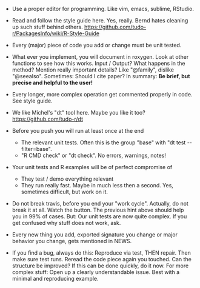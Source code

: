 * Use a proper editor for programming. Like vim, emacs, sublime, RStudio. 

* Read and follow the style guide here. Yes, really. Bernd hates cleaning up such stuff behind others.
  https://github.com/tudo-r/PackagesInfo/wiki/R-Style-Guide

* Every (major) piece of code you add or change must be unit tested.

* What ever you implement, you will document in roxygen. Look at other functions to see how this works. 
Input / Output? What happens in the method? Mention really important details? Like "@family", dislike "@seealso". Sometimes: Should I cite paper? In summary: **Be brief, but precise and helpful to the user!**

* Every longer, more complex operation get commented properly in code. See style guide.

* We like Michel's "dt" tool here. Maybe you like it too? 
  https://github.com/tudo-r/dt

* Before you push you will run at least once at the end
  * The relevant unit tests. Often this is the group "base" with "dt test --filter=base".
  * "R CMD check" or "dt check". No errors, warnings, notes! 

* Your unit tests and R examples will be of perfect compromise of
  * They test / demo everything relevant
  * They run really fast. Maybe in much less then a second. Yes, sometimes difficult, but work on it.

* Do not break travis, before you end your "work cycle". Actually, do not break it at all. Watch the button. The previous hint above should help you in 99% of cases. But: Our unit tests are now quite complex. If you get confused why stuff does not work, ask.

* Every new thing you add, exported signature you change or major behavior you change, gets mentioned in NEWS.
* If you find a bug, always do this: Reproduce via test, THEN repair. Then make sure test runs. Reread the code piece again you touched. Can the structure be improved? If this can be done quickly, do it now.
For more complex stuff: Open up a clearly understandable issue. Best with a minimal and reproducing example. 








  